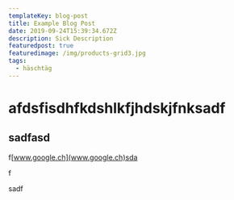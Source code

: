```yaml
---
templateKey: blog-post
title: Example Blog Post
date: 2019-09-24T15:39:34.672Z
description: Sick Description
featuredpost: true
featuredimage: /img/products-grid3.jpg
tags:
  - häschtäg
---
```

# afdsfisdhfkdshlkfjhdskjfnksadf

## sadfasd

f[www.google.ch](www.google.ch)sda

f

sadf
